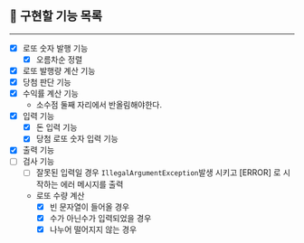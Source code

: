 ## 🔎 구현할 기능 목록
***

- [x] 로또 숫자 발행 기능
  - [x] 오름차순 정렬
- [x] 로또 발행량 계산 기능
- [x] 당첨 판단 기능
- [x] 수익률 계산 기능
  - 소수점 둘째 자리에서 반올림해야한다.
- [x] 입력 기능
  - [x] 돈 입력 기능
  - [x] 당첨 로또 숫자 입력 기능
- [x] 출력 기능
- [ ] 검사 기능 
  - [ ] 잘못된 입력일 경우 `IllegalArgumentException`발생 시키고 [ERROR] 로 시작하는 에러 메시지를 출력
  - 로또 수량 계산
    - [x] 빈 문자열이 들어올 경우
    - [x] 수가 아닌수가 입력되었을 경우
    - [x] 나누어 떨어지지 않는 경우
